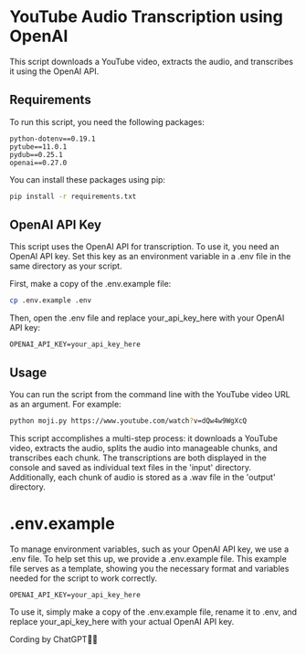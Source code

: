 # YouTube Audio Transcription using OpenAI

This script downloads a YouTube video, extracts the audio, and transcribes it using the OpenAI API.

## Requirements

To run this script, you need the following packages:

```Requirements
python-dotenv==0.19.1
pytube==11.0.1
pydub==0.25.1
openai==0.27.0
```

You can install these packages using pip:

```bash
pip install -r requirements.txt
```

## OpenAI API Key
This script uses the OpenAI API for transcription. To use it, you need an OpenAI API key. Set this key as an environment variable in a .env file in the same directory as your script.

First, make a copy of the .env.example file:

```bash
cp .env.example .env
```

Then, open the .env file and replace your_api_key_here with your OpenAI API key:

```dotenv
OPENAI_API_KEY=your_api_key_here
```

## Usage
You can run the script from the command line with the YouTube video URL as an argument. For example:

```bash
python moji.py https://www.youtube.com/watch?v=dQw4w9WgXcQ
```

This script accomplishes a multi-step process: it downloads a YouTube video, extracts the audio, splits the audio into manageable chunks, and transcribes each chunk. The transcriptions are both displayed in the console and saved as individual text files in the 'input' directory. Additionally, each chunk of audio is stored as a .wav file in the 'output' directory.


# .env.example
To manage environment variables, such as your OpenAI API key, we use a .env file. To help set this up, we provide a .env.example file. This example file serves as a template, showing you the necessary format and variables needed for the script to work correctly.

```
OPENAI_API_KEY=your_api_key_here
```

To use it, simply make a copy of the .env.example file, rename it to .env, and replace your_api_key_here with your actual OpenAI API key.

Cording by ChatGPT🚀🌟
